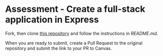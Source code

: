# Assessment - Create a full-stack application in Express

Fork, then clone [this repository](https://gitlab.com/kenzie-academy/se/fe/intro-to-backend-from-the-perspective-of-the-frontend/s_create-a-full-stack-application-in-express/tree/master) and follow the instructions in _README.md_.  
  
When you are ready to submit, create a Pull Request to the original repository and submit the link to your PR to Canvas.